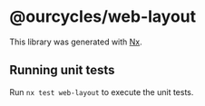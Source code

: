 # @ourcycles/web-layout

This library was generated with [Nx](https://nx.dev).

## Running unit tests

Run `nx test web-layout` to execute the unit tests.
